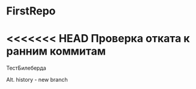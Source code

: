 # FirstRepo
<<<<<<< HEAD
Проверка отката к ранним коммитам
=======
ТестБилеберда


Alt. history - new branch